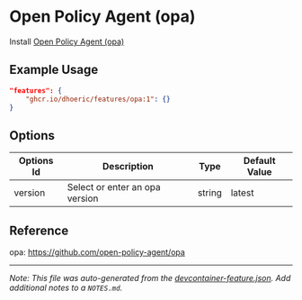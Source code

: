 
# Open Policy Agent (opa)

Install [Open Policy Agent (opa)](https://www.openpolicyagent.org/docs/latest/#running-opa)

## Example Usage

```json
"features": {
    "ghcr.io/dhoeric/features/opa:1": {}
}
```

## Options

| Options Id | Description | Type | Default Value |
|-----|-----|-----|-----|
| version | Select or enter an opa version | string | latest |

## Reference

opa: https://github.com/open-policy-agent/opa

---

_Note: This file was auto-generated from the [devcontainer-feature.json](https://github.com/dhoeric/features/blob/main/src/opa/devcontainer-feature.json).  Add additional notes to a `NOTES.md`._

